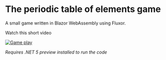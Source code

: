 # The periodic table of elements game

A small game written in Blazor WebAssembly using Fluxor.

Watch this short video

[![Game play](https://img.youtube.com/vi/txuaCMJ1wwQ/0.jpg)](https://www.youtube.com/watch?v=txuaCMJ1wwQ)

_Requires .NET 5 preview installed to run the code_
